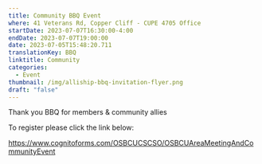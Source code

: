 ```yaml
---
title: Community BBQ Event
where: 41 Veterans Rd, Copper Cliff - CUPE 4705 Office
startDate: 2023-07-07T16:30:00-4:00
endDate: 2023-07-07T19:00:00
date: 2023-07-05T15:48:20.711
translationKey: BBQ
linktitle: Community
categories:
  - Event
thumbnail: /img/alliship-bbq-invitation-flyer.png
draft: "false"
---
```

Thank you BBQ for members & community allies

To register please click the link below:

<https://www.cognitoforms.com/OSBCUCSCSO/OSBCUAreaMeetingAndCommunityEvent>
